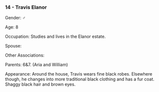 ### 14 - Travis Elanor 

Gender: ♂

Age: 8

Occupation: Studies and lives in the Elanor estate. 

Spouse: 

Other Associations: 

Parents: 6&7. (Aria and William) 

Appearance: Around the house, Travis wears fine black robes. Elsewhere though, he changes into more traditional black clothing and has a fur coat. Shaggy black hair and brown eyes.

  
